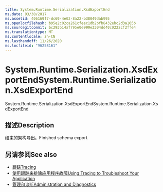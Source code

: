 ```yaml
---
title: System.Runtime.Serialization.XsdExportEnd
ms.date: 03/30/2017
ms.assetid: 406169f7-dc69-4e02-8a22-b38049dab995
ms.openlocfilehash: b95e2c02ca261cfeec1db2bfb8432ebc2d3a165b
ms.sourcegitcommit: bc293b14af795e0e999e3304dd40c0222cf2ffe4
ms.translationtype: MT
ms.contentlocale: zh-CN
ms.lasthandoff: 11/26/2020
ms.locfileid: "96258161"
---
```

# <a name="systemruntimeserializationxsdexportend"></a><span data-ttu-id="0c51e-102">System.Runtime.Serialization.XsdExportEnd</span><span class="sxs-lookup"><span data-stu-id="0c51e-102">System.Runtime.Serialization.XsdExportEnd</span></span>

<span data-ttu-id="0c51e-103">System.Runtime.Serialization.XsdExportEnd</span><span class="sxs-lookup"><span data-stu-id="0c51e-103">System.Runtime.Serialization.XsdExportEnd</span></span>  
  
## <a name="description"></a><span data-ttu-id="0c51e-104">描述</span><span class="sxs-lookup"><span data-stu-id="0c51e-104">Description</span></span>  

 <span data-ttu-id="0c51e-105">结束的架构导出。</span><span class="sxs-lookup"><span data-stu-id="0c51e-105">Finished schema export.</span></span>  
  
## <a name="see-also"></a><span data-ttu-id="0c51e-106">另请参阅</span><span class="sxs-lookup"><span data-stu-id="0c51e-106">See also</span></span>

- [<span data-ttu-id="0c51e-107">跟踪</span><span class="sxs-lookup"><span data-stu-id="0c51e-107">Tracing</span></span>](index.md)
- [<span data-ttu-id="0c51e-108">使用跟踪来排除应用程序故障</span><span class="sxs-lookup"><span data-stu-id="0c51e-108">Using Tracing to Troubleshoot Your Application</span></span>](using-tracing-to-troubleshoot-your-application.md)
- [<span data-ttu-id="0c51e-109">管理和诊断</span><span class="sxs-lookup"><span data-stu-id="0c51e-109">Administration and Diagnostics</span></span>](../index.md)
